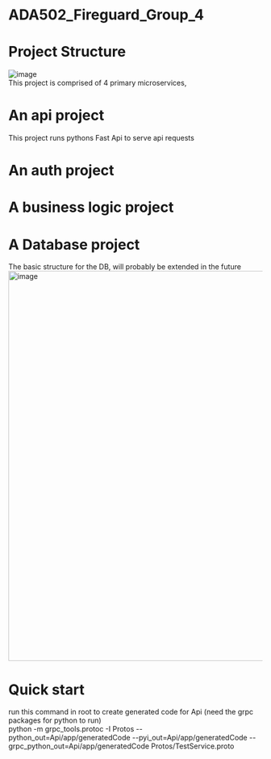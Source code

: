 # ADA502_Fireguard_Group_4

# Project Structure
![image](https://github.com/user-attachments/assets/42c0afe2-7434-40c5-97c0-7dc7eaeeb512)<br>
This project is comprised of 4 primary microservices, 
# An api project
This project runs pythons Fast Api to serve api requests
# An auth project
# A business logic project
# A Database project

The basic structure for the DB, will probably be extended in the future <br>
<img width="772" alt="image" src="https://github.com/user-attachments/assets/9e81b259-ca86-4a1d-853f-7f85bde95520" /><br>



# Quick start
run this command in root to create generated code for Api (need the grpc packages for python to run) <br>
python -m grpc_tools.protoc -I Protos --python_out=Api/app/generatedCode --pyi_out=Api/app/generatedCode --grpc_python_out=Api/app/generatedCode Protos/TestService.proto
